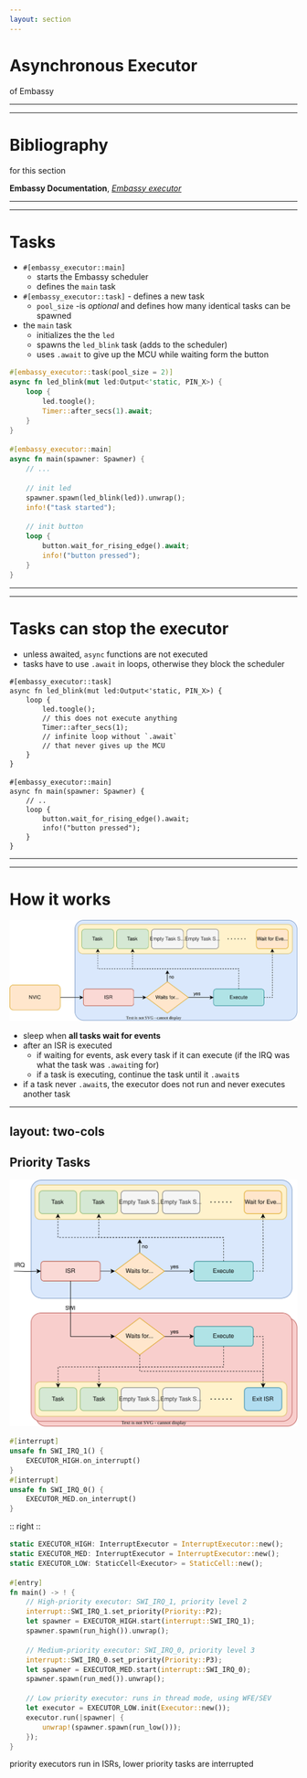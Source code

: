 ```yaml
---
layout: section
---
```

# Asynchronous Executor
of Embassy

---
---
# Bibliography
for this section

**Embassy Documentation**, *[Embassy executor](https://embassy.dev/book/dev/runtime.html)*

---
---
# Tasks

<div grid="~ cols-2 gap5">

<div>

- `#[embassy_executor::main]`
  - starts the Embassy scheduler
  - defines the `main` task
- `#[embassy_executor::task]` - defines a new task
  - `pool_size` -is *optional* and defines how many identical tasks can be spawned
- the `main` task
  - initializes the the `led`
  - spawns the `led_blink` task (adds to the scheduler)
  - uses `.await` to give up the MCU while waiting form the button

</div>


```rust {all|9-22|1-7|18-21|19|3-6|4|5}
#[embassy_executor::task(pool_size = 2)]
async fn led_blink(mut led:Output<'static, PIN_X>) {
    loop {
        led.toogle();
        Timer::after_secs(1).await;
    }
}

#[embassy_executor::main]
async fn main(spawner: Spawner) {
    // ...

    // init led
    spawner.spawn(led_blink(led)).unwrap();
    info!("task started");

    // init button
    loop {
        button.wait_for_rising_edge().await;
        info!("button pressed");
    }
}
```

</div>

---
---
# Tasks can stop the executor

<div grid="~ cols-2 gap5">

<div>

- unless awaited, `async` functions are not executed
- tasks have to use `.await` in loops, otherwise they block the scheduler

</div>


``` {all|5-8|3-9}
#[embassy_executor::task]
async fn led_blink(mut led:Output<'static, PIN_X>) {
    loop {
        led.toogle();
        // this does not execute anything
        Timer::after_secs(1);
        // infinite loop without `.await`
        // that never gives up the MCU
    }
}

#[embassy_executor::main]
async fn main(spawner: Spawner) {
    // ..
    loop {
        button.wait_for_rising_edge().await;
        info!("button pressed");
    }
}
```

</div>

---
---
# How it works

<div align="center">
<img src="./executor.svg" class="rounded">
</div>

- sleep when **all tasks wait for events**
- after an ISR is executed
  - if waiting for events, ask every task if it can execute (if the IRQ was what the task was `.await`ing for)
  - if a task is executing, continue the task until it `.await`s
- if a task never `.await`s, the executor does not run and never executes another task

---
layout: two-cols
---
## Priority Tasks

<style>
.two-columns {
    grid-template-columns: 3fr 5fr;
}
</style>

<div align="center">
<img src="./isr_executor.svg" class="rounded">
</div>

```rust {*}{lines: false}
#[interrupt]
unsafe fn SWI_IRQ_1() {
    EXECUTOR_HIGH.on_interrupt()
}
#[interrupt]
unsafe fn SWI_IRQ_0() {
    EXECUTOR_MED.on_interrupt()
}
```

:: right ::

```rust {all|5,6,22|1,7-10|2,12-15|3,17-21}
static EXECUTOR_HIGH: InterruptExecutor = InterruptExecutor::new();
static EXECUTOR_MED: InterruptExecutor = InterruptExecutor::new();
static EXECUTOR_LOW: StaticCell<Executor> = StaticCell::new();

#[entry]
fn main() -> ! {
    // High-priority executor: SWI_IRQ_1, priority level 2
    interrupt::SWI_IRQ_1.set_priority(Priority::P2);
    let spawner = EXECUTOR_HIGH.start(interrupt::SWI_IRQ_1);
    spawner.spawn(run_high()).unwrap();

    // Medium-priority executor: SWI_IRQ_0, priority level 3
    interrupt::SWI_IRQ_0.set_priority(Priority::P3);
    let spawner = EXECUTOR_MED.start(interrupt::SWI_IRQ_0);
    spawner.spawn(run_med()).unwrap();

    // Low priority executor: runs in thread mode, using WFE/SEV
    let executor = EXECUTOR_LOW.init(Executor::new());
    executor.run(|spawner| {
        unwrap!(spawner.spawn(run_low()));
    });
}
```

priority executors run in ISRs, lower priority tasks are interrupted
